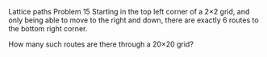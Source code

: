 Lattice paths
Problem 15
Starting in the top left corner of a 2×2 grid, and only being able to move to the right and down, there are exactly 6 routes to the bottom right corner.


How many such routes are there through a 20×20 grid?
